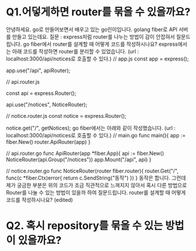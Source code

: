 # Q1.어덯게하면 router를 묶을 수 있을까요?

안녕하세요. go로 만들어보면서 배우고 있는 go린이입니다.
golang fiber로 API 서버를 만들고 있는데요.
질문 : express처럼 router를 나누는 방법이 감이 안잡혀서 질문드립니다. go fiber에서 router를 설계할 때 어떻게 코드를 작성하시나요?
express에서는 아래 코드를 작성하면 router를 분리할 수 있었습니다.
(url : localhost:3000/api/notices로 호출할 수 있다.)
// app.js
const app = express();

app.use("/api", apiRouter);

// api.router.js

const api = express.Router();

api.use("/notices", NoticeRouter);

// notice.router.js
const notice = express.Router();

notice.get("/", getNotices);
go fiber에서는 아래와 같이 작성했습니다.
(url : localhost:3000/api/notices로 호출할 수 있다.)
// main.go
func main(){
app := fiber.New()
router.ApiRouter(app)
}

// api.router.go
func ApiRouter(app \*fiber.App){
api := fiber.New()
NoticeRouter(api.Group("/notices"))
app.Mount("/api", api)
}

// notice.router.go
func NoticeRouter(router fiber.router){
router.Get("/", func(c \*fiber.Ctx)error{
return c.SendString("동작")
})
}
동작은 합니다. 그런데 제가 궁금한 부분은 위의 코드가 조금 직관적으로 느껴지지 않아서 혹시 다른 방법으로 Router를 나눌 수 있는 방법이 있을까 하여 질문드립니다.
router를 설계할 때 어떻게 코드를 작성하시나요? (edited)

# Q2. 혹시 repository를 묶을 수 있는 방법이 있을까요?

